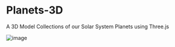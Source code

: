 # Planets-3D
A 3D Model Collections of our Solar System Planets using Three.js

![image](https://drive.google.com/uc?export=view&id=13RYKWLsCxiVfYD2J6EFzkw7qsuG2gsai)

